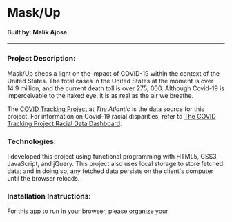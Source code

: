 # Mask/Up
#### Built by: Malik Ajose

---

### Project Description:
Mask/Up sheds a light on the impact of COVID-19 within the context of the United States. The total cases in the United States at the moment is over 14.9 million, and the current death toll is over 275, 000. Although Covid-19 is imperceivable to the naked eye, it is as real as the air we breathe.

The [COVID Tracking Project](https://covidtracking.com/data) at *The Atlantic* is the data source for this project.
For information on Covid-19 racial disparities, refer to [The COVID Tracking Project Racial Data Dashboard](https://covidtracking.com/race/dashboard).

### Technologies:
I developed this project using functional programming with HTML5, CSS3, JavaScript, and jQuery. This project also uses local storage to store fetched data; and in doing so, any fetched data persists on the client's computer until the browser reloads.

### Installation Instructions:
For this app to run in your browser, please organize your <script> in the HTML file as shown below:
  
            `<script
	          src="https://cdnjs.cloudflare.com/ajax/libs/jquery/3.5.1/jquery.min.js"
	          integrity="sha512-bLT0Qm9VnAYZDflyKcBaQ2gg0hSYNQrJ8RilYldYQ1FxQYoCLtUjuuRuZo+fjqhx/qtq/1itJ0C2ejDxltZVFg=="
	          crossorigin="anonymous"></script>
	          <script src="./quotes.js"></script>
	          <script src="./app.js"></script>
	          <script src="./handler.js"></script>
        </body>
    </html>`

